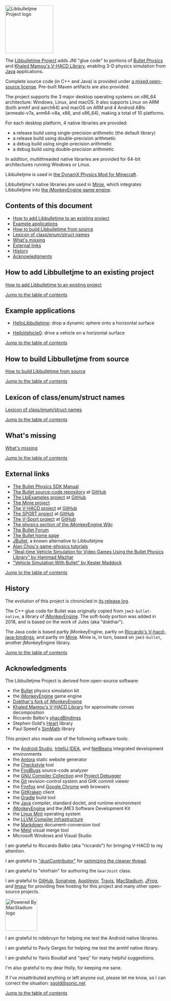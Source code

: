 <img height="150" src="https://i.imgur.com/YEPFEcx.png" alt="Libbulletjme Project logo">

The [Libbulletjme Project][libbulletjme] adds JNI "glue code"
to portions of [Bullet Physics][bullet]
and [Khaled Mamou's V-HACD Library][vhacd],
enabling 3-D physics simulation from [Java] applications.

Complete source code (in C++ and Java) is provided under
[a mixed open-source license][license].
Pre-built Maven artifacts are also provided.

The project supports the 3 major desktop operating systems on x86_64 architecture:
Windows, Linux, and macOS.
It also supports Linux on ARM (both armhf and aarch64) and macOS on ARM
and 4 Android ABIs (armeabi-v7a, arm64-v8a, x86, and x86_64),
making a total of 10 platforms.

For each desktop platform, 4 native libraries are provided:
+ a release build using single-precision arithmetic (the default library)
+ a release build using double-precision arithmetic
+ a debug build using single-precision arithmetic
+ a debug build using double-precision arithmetic

In addition, multithreaded native libraries
are provided for 64-bit architectures running Windows or Linux.

Libbulletjme is used in
[the DynamX Physics Mod for Minecraft][dynamx].

Libbulletjme's native libraries are used in [Minie],
which integrates Libbulletjme into [the jMonkeyEngine game engine][jme].


<a name="toc"></a>

## Contents of this document

+ [How to add Libbulletjme to an existing project](#add)
+ [Example applications](#examples)
+ [How to build Libbulletjme from source](#build)
+ [Lexicon of class/enum/struct names](#lexicon)
+ [What's missing](#todo)
+ [External links](#links)
+ [History](#history)
+ [Acknowledgments](#acks)


<a name="add"></a>

## How to add Libbulletjme to an existing project

[How to add Libbulletjme to an existing project](https://stephengold.github.io/Libbulletjme/lbj-en/add.html)

[Jump to the table of contents](#toc)


<a name="examples"></a>

## Example applications

+ [HelloLibbulletjme](https://github.com/stephengold/LbjExamples/blob/master/apps/src/main/java/com/github/stephengold/lbjexamples/apps/console/HelloLibbulletjme.java):
  drop a dynamic sphere onto a horizontal surface

+ [HelloVehicle0](https://github.com/stephengold/LbjExamples/blob/master/apps/src/main/java/com/github/stephengold/lbjexamples/apps/console/HelloVehicle0.java):
  drive a vehicle on a horizontal surface

[Jump to the table of contents](#toc)


<a name="build"></a>

## How to build Libbulletjme from source

[How to build Libbulletjme from source](https://stephengold.github.io/Libbulletjme/lbj-en/English/build.html)

[Jump to the table of contents](#toc)


<a name="lexicon"></a>

## Lexicon of class/enum/struct names

[Lexicon of class/enum/struct names](https://stephengold.github.io/Libbulletjme/lbj-en/English/lexicon.html)

[Jump to the table of contents](#toc)


<a name="todo"></a>

## What's missing

[What's missing](https://stephengold.github.io/Libbulletjme/lbj-en/English/overview.html#_whats_missing)

[Jump to the table of contents](#toc)


<a name="links"></a>

## External links

+ [The Bullet Physics SDK Manual](https://github.com/bulletphysics/bullet3/blob/master/docs/Bullet_User_Manual.pdf)
+ [The Bullet source-code repository](https://github.com/bulletphysics/bullet3) at [GitHub]
+ [The LbjExamples project][examples] at [GitHub]
+ [The Minie project][minie]
+ [The V-HACD project][vhacd] at [GitHub]
+ [The SPORT project][sport] at [GitHub]
+ [The V-Sport project][vsport] at [GitHub]
+ [The physics section of the jMonkeyEngine Wiki](https://wiki.jmonkeyengine.org/docs/3.4/physics/physics.html)
+ [The Bullet Forum](https://pybullet.org/Bullet/phpBB3)
+ [The Bullet home page][bullet]
+ [JBullet], a known alternative to Libbulletjme
+ [Alan Chou's game-physics tutorials](https://allenchou.net/game-physics-series/)
+ ["Real-time Vehicle Simulation for Video Games Using the Bullet Physics Library" by Hammad Mazhar](https://sbel.wisc.edu/wp-content/uploads/sites/569/2018/05/Real-time-Vehicle-Simulation-for-Video-Games-Using-the-Bullet-Physics-Library.pdf)
+ ["Vehicle Simulation With Bullet" by Kester Maddock](https://docs.google.com/document/d/18edpOwtGgCwNyvakS78jxMajCuezotCU_0iezcwiFQc)

[Jump to the table of contents](#toc)


<a name="history"></a>

## History

The evolution of this project is chronicled in
[its release log][log].

The C++ glue code for Bullet was originally copied from `jme3-bullet-native`,
a library of [jMonkeyEngine][jme].
The soft-body portion was added in 2018,
and is based on the work of Jules (aka "dokthar").

The Java code is based partly jMonkeyEngine,
partly on [Riccardo's V-hacd-java-bindings][vhacdBindings],
and partly on [Minie].
Minie is, in turn, based on `jme3-bullet`, another jMonkeyEngine library.

[Jump to the table of contents](#toc)


<a name="acks"></a>

## Acknowledgments

The Libbulletjme Project is derived from open-source software:

  + the [Bullet] physics simulation kit
  + the [jMonkeyEngine][jme] game engine
  + [Dokthar's fork of jMonkeyEngine](https://github.com/dokthar/jmonkeyengine)
  + [Khaled Mamou's V-HACD Library][vhacd] for approximate convex decomposition
  + Riccardo Balbo's [vhacdBindings]
  + Stephen Gold's [Heart] library
  + Paul Speed's [SimMath] library

This project also made use of the following software tools:

  + the [Android Studio][android], [IntelliJ IDEA][idea], and [NetBeans]
    integrated development environments
  + the [Antora] static website generator
  + the [Checkstyle] tool
  + the [FindBugs] source-code analyzer
  + the [GNU Compiler Collection][gcc] and [Project Debugger][gdb]
  + the [Git] revision-control system and GitK commit viewer
  + the [Firefox] and [Google Chrome][chrome] web browsers
  + the [GitKraken] client
  + the [Gradle] build tool
  + the [Java] compiler, standard doclet, and runtime environment
  + [jMonkeyEngine][jme] and the jME3 Software Development Kit
  + the [Linux Mint][mint] operating system
  + the [LLVM Compiler Infrastructure][llvm]
  + the [Markdown] document-conversion tool
  + the [Meld] visual merge tool
  + Microsoft Windows and Visual Studio

I am grateful to Riccardo Balbo (aka "riccardo") for bringing
V-HACD to my attention.

I am grateful to ["dustContributor"](https://github.com/dustContributor)
for [optimizing the cleaner thread](https://github.com/stephengold/Libbulletjme/pull/13).

I am grateful to "elmfrain" for authoring the `GearJoint` class.

I am grateful to [GitHub], [Sonatype], [AppVeyor],
[Travis], [MacStadium], [JFrog], and [Imgur]
for providing free hosting for this project
and many other open-source projects.

<a href="https://www.macstadium.com/opensource/members">
<img height="100" src="https://i.imgur.com/N6J0UBG.png" alt="Powered By MacStadium logo">
</a>

I am grateful to ndebruyn for helping me test the Android native libraries.

I am grateful to Pavly Gerges for helping me test the armhf native library.

I am grateful to Yanis Boudiaf and "qwq" for many helpful suggestions.

I'm also grateful to my dear Holly, for keeping me sane.

If I've misattributed anything or left anyone out, please let me know, so I can
correct the situation: sgold@sonic.net

[Jump to the table of contents](#toc)


[android]: https://developer.android.com/studio "Android Studio IDE"
[antora]: https://antora.org/ "Antora Project"
[appveyor]: https://www.appveyor.com "AppVeyor Continuous Integration"
[bullet]: https://pybullet.org/wordpress "Bullet Real-Time Physics Simulation"
[checkstyle]: https://checkstyle.org "Checkstyle"
[chrome]: https://www.google.com/chrome "Chrome"
[dynamx]: https://dynamx.fr "DynamX Project"
[examples]: https://github.com/stephengold/LbjExamples "LbjExamples Project"
[findbugs]: https://findbugs.sourceforge.net/ "FindBugs Project"
[firefox]: https://www.mozilla.org/en-US/firefox "Firefox"
[gcc]: https://gcc.gnu.org "GNU Compiler Collection"
[gdb]: https://www.gnu.org/software/gdb/ "GNU Project Debugger"
[git]: https://git-scm.com "Git"
[github]: https://github.com "GitHub"
[gitkraken]: https://www.gitkraken.com "GitKraken client"
[gradle]: https://gradle.org "Gradle Project"
[heart]: https://github.com/stephengold/Heart "Heart Project"
[idea]: https://www.jetbrains.com/idea/ "IntelliJ IDEA"
[imgur]: https://imgur.com/ "Imgur"
[java]: https://en.wikipedia.org/wiki/Java_(programming_language) "Java programming language"
[jbullet]: http://jbullet.advel.cz "JBullet"
[jfrog]: https://www.jfrog.com "JFrog"
[jme]: https://jmonkeyengine.org "jMonkeyEngine Project"
[libbulletjme]: https://stephengold.github.io/Libbulletjme "Libbulletjme Project"
[license]: https://github.com/stephengold/Libbulletjme/blob/master/LICENSE "Libbulletjme license"
[llvm]: https://www.llvm.org "LLVM Compiler"
[log]: https://github.com/stephengold/Libbulletjme/blob/master/release-notes.md "release log"
[macstadium]: https://www.macstadium.com/ "MacStadium"
[markdown]: https://daringfireball.net/projects/markdown "Markdown Project"
[meld]: https://meldmerge.org "Meld merge tool"
[minie]: https://stephengold.github.io/Minie "Minie Project"
[mint]: https://linuxmint.com "Linux Mint Project"
[netbeans]: https://netbeans.org "NetBeans Project"
[simmath]: https://github.com/Simsilica/SimMath "SimMath Library"
[sonatype]: https://www.sonatype.com "Sonatype"
[sport]: https://github.com/stephengold/sport "SPORT Project"
[travis]: https://travis-ci.com "Travis CI"
[vhacd]: https://github.com/kmammou/v-hacd "V-HACD Library"
[vhacdBindings]: https://github.com/riccardobl/v-hacd-java-bindings "Riccardo's V-hacd-java-bindings Project"
[vsport]: https://github.com/stephengold/V-Sport "V-Sport Project"